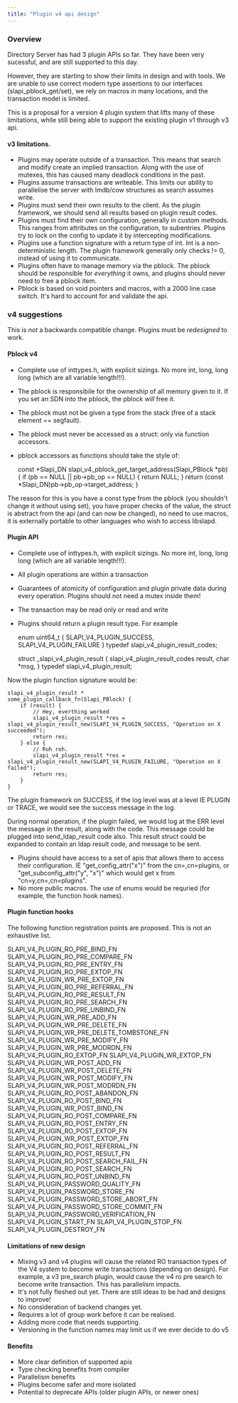 ```yaml
---
title: "Plugin v4 api design"
---
```


### Overview

Directory Server has had 3 plugin APIs so far. They have been very sucessful, and are still supported to this day.

However, they are starting to show their limits in design and with tools. We are unable to use correct modern type assertions to our interfaces (slapi_pblock_get/set), we rely on macros in many locations, and the transaction model is limited.

This is a proposal for a version 4 plugin system that lifts many of these limitations, while
still being able to support the existing plugin v1 through v3 api.

#### v3 limitations.

* Plugins may operate outside of a transaction. This means that search and modify create an implied transaction. Along with the use of mutexes, this has caused
many deadlock conditions in the past.
* Plugins assume transactions are writeable. This limits our ability to parallelise the server with lmdb/cow structures as search assumes write.
* Plugins must send their own results to the client. As the plugin framework, we should send all results based on plugin result codes.
* Plugins must find their own configuration, generally in custom methods. This ranges from attributes on the configuration, to subentries. Plugins try to lock on the config to update it by intercepting modifications.
* Plugins use a function signature with a return type of int. Int is a non-deterministic length. The plugin framework generally only checks != 0, instead of using it to communicate.
* Plugins often have to manage memory via the pblock. The pblock should be responsible for *everything* it owns, and plugins should never need to free a pblock item.
* Pblock is based on void pointers and macros, with a 2000 line case switch. It's hard to account for and validate the api.

### v4 suggestions

This is *not* a backwards compatible change. Plugins must be *redesigned* to work.

#### Pblock v4

* Complete use of inttypes.h, with explicit sizings. No more int, long, long long (which are all variable length!!!).
* The pblock is responsibile for the ownership of all memory given to it. If you set an SDN into the pblock, the pblock *will* free it.
* The pblock must not be given a type from the stack (free of a stack element == segfault).
* The pblock must never be accessed as a struct: only via function accessors.
* pblock accessors as functions should take the style of:

    const *Slapi_DN
    slapi_v4_pblock_get_target_address(Slapi_PBlock *pb) {
        if (pb == NULL || pb->pb_op == NULL) {
            return NULL;
        }
        return (const *Slapi_DN)pb->pb_op->target_address;
    }

The reason for this is you have a const type from the pblock (you shouldn't change it without using set), you have proper checks of the value, the struct is abstract from the api (and can now be changed), no need to use macros, it is externally portable to other languages who wish to access libslapd.

#### Plugin API

* Complete use of inttypes.h, with explicit sizings. No more int, long, long long (which are all variable length!!!).
* All plugin operations are within a transaction
* Guarantees of atomicity of configuration and plugin private data during every operation. Plugins should not need a mutex inside them!
* The transaction may be read only or read and write
* Plugins should return a plugin result type. For example

    enum uint64_t {
        SLAPI_V4_PLUGIN_SUCCESS,
        SLAPI_V4_PLUGIN_FAILURE
    } typedef slapi_v4_plugin_result_codes;

    struct _slapi_v4_plugin_result {
        slapi_v4_plugin_result_codes result,
        char *msg,
    } typedef slapi_v4_plugin_result;

Now the plugin function signature would be:

    slapi_v4_plugin_result *
    some_plugin_callback_fn(Slapi_PBlock) {
        if (result) {
            // Hey, everthing worked
            slapi_v4_plugin_result *res = slapi_v4_plugin_result_new(SLAPI_V4_PLUGIN_SUCCESS, "Operation on X succeeded");
            return res;
        } else {
            // Ruh roh.
            slapi_v4_plugin_result *res = slapi_v4_plugin_result_new(SLAPI_V4_PLUGIN_FAILURE, "Operation on X failed");
            return res;
        }
    }


The plugin framework on SUCCESS, if the log level was at a level IE PLUGIN or TRACE, we would see the success message in the log.

During normal operation, if the plugin failed, we would log at the ERR level the message in the result, along with the code. This message could be plugged into send_ldap_result code also. This result struct could be expanded to contain an ldap result code, and message to be sent.

* Plugins should have access to a set of apis that allows them to access their configuration. IE "get_config_attr("x")" from the cn=<plugin>,cn=plugins, or "get_subconfig_attr("y", "x")" which would get x from "cn=y,cn=<plugin>,cn=plugins".
* No more public macros. The use of enums would be requried (for example, the function hook names).

#### Plugin function hooks

The following function registration points are proposed. This is not an exhaustive list.

SLAPI_V4_PLUGIN_RO_PRE_BIND_FN
SLAPI_V4_PLUGIN_RO_PRE_COMPARE_FN
SLAPI_V4_PLUGIN_RO_PRE_ENTRY_FN
SLAPI_V4_PLUGIN_RO_PRE_EXTOP_FN
SLAPI_V4_PLUGIN_WR_PRE_EXTOP_FN
SLAPI_V4_PLUGIN_RO_PRE_REFERRAL_FN
SLAPI_V4_PLUGIN_RO_PRE_RESULT_FN
SLAPI_V4_PLUGIN_RO_PRE_SEARCH_FN
SLAPI_V4_PLUGIN_RO_PRE_UNBIND_FN
SLAPI_V4_PLUGIN_WR_PRE_ADD_FN
SLAPI_V4_PLUGIN_WR_PRE_DELETE_FN
SLAPI_V4_PLUGIN_WR_PRE_DELETE_TOMBSTONE_FN
SLAPI_V4_PLUGIN_WR_PRE_MODIFY_FN
SLAPI_V4_PLUGIN_WR_PRE_MODRDN_FN
SLAPI_V4_PLUGIN_RO_EXTOP_FN
SLAPI_V4_PLUGIN_WR_EXTOP_FN
SLAPI_V4_PLUGIN_WR_POST_ADD_FN
SLAPI_V4_PLUGIN_WR_POST_DELETE_FN
SLAPI_V4_PLUGIN_WR_POST_MODIFY_FN
SLAPI_V4_PLUGIN_WR_POST_MODRDN_FN
SLAPI_V4_PLUGIN_RO_POST_ABANDON_FN
SLAPI_V4_PLUGIN_RO_POST_BIND_FN
SLAPI_V4_PLUGIN_WR_POST_BIND_FN
SLAPI_V4_PLUGIN_RO_POST_COMPARE_FN
SLAPI_V4_PLUGIN_RO_POST_ENTRY_FN
SLAPI_V4_PLUGIN_RO_POST_EXTOP_FN
SLAPI_V4_PLUGIN_WR_POST_EXTOP_FN
SLAPI_V4_PLUGIN_RO_POST_REFERRAL_FN
SLAPI_V4_PLUGIN_RO_POST_RESULT_FN
SLAPI_V4_PLUGIN_RO_POST_SEARCH_FAIL_FN
SLAPI_V4_PLUGIN_RO_POST_SEARCH_FN
SLAPI_V4_PLUGIN_RO_POST_UNBIND_FN
SLAPI_V4_PLUGIN_PASSWORD_QUALITY_FN
SLAPI_V4_PLUGIN_PASSWORD_STORE_FN
SLAPI_V4_PLUGIN_PASSWORD_STORE_ABORT_FN
SLAPI_V4_PLUGIN_PASSWORD_STORE_COMMIT_FN
SLAPI_V4_PLUGIN_PASSWORD_VERIFICATION_FN
SLAPI_V4_PLUGIN_START_FN
SLAPI_V4_PLUGIN_STOP_FN
SLAPI_V4_PLUGIN_DESTROY_FN

#### Limitations of new design

* Mixing v3 and v4 plugins will cause the related RO transaction types of the V4 system to become write transactions (depending on design). For example, a v3 pre_search plugin, would cause the v4 ro pre search to become write transaction. This has parallelism impacts.
* It's not fully fleshed out yet. There are still ideas to be had and designs to improve!
* No consideration of backend changes yet.
* Requires a lot of group work before it can be realised.
* Adding more code that needs supporting.
* Versioning in the function names may limit us if we ever decide to do v5

#### Benefits

* More clear definition of supported apis
* Type checking benefits from compiler
* Parallelism benefits
* Plugins become safer and more isolated
* Potential to deprecate APIs (older plugin APIs, or newer ones)

